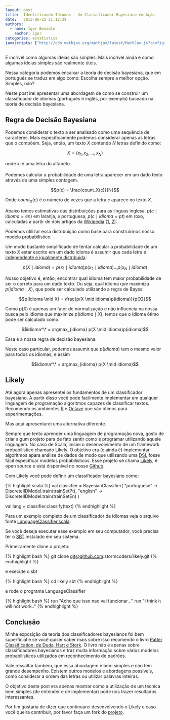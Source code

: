 ```yaml
---
layout: post
title:  Identificando Idiomas - Um Classificador Bayesiano em Ação
date:   2013-06-25 21:12:39
authors:
  - name: Ígor Bonadio
    anchor: igor
categories: estatistica
javascripts: ["http://cdn.mathjax.org/mathjax/latest/MathJax.js?config=TeX-AMS-MML_HTMLorMML", "/js/Chart.min.js"]
---
```


<script type="text/x-mathjax-config">
  MathJax.Hub.Config({
    tex2jax: {inlineMath: [['$','$'], ['\\(','\\)']]}
  });
</script>

É incrível como algumas ideias são simples. Mais incrível ainda é como algumas ideias simples são realmente úteis.

Nessa categoria podemos encaixar a teoria de decisão bayesiana, que em português se traduz em algo como: Escolha sempre a melhor opção. Simples, não?

Neste post irei apresentar uma abordagem de como se construir um classificador de idiomas (português e inglês, por exemplo) baseado na teoria de decisão bayesiana.

<!-- break -->

## Regra de Decisão Bayesiana

Podemos considerar o texto a ser analisado como uma sequência de caracteres. Mais especificamente podemos considerar apenas as letras que o compõem. Seja, então, um texto $X$ contendo $N$ letras definido como:

$$X = (x_1, x_2, ..., x_N)$$

onde $x_i$ é uma letra do alfabeto.

Podemos calcular a probabilidade de uma letra aparecer em um dado texto através de uma simples contagem.

$$p(c) = \frac{count_X(c)}{N}$$

Onde $count_X(c)$ é o número de vezes que a letra $c$ aparece no texto $X$.

Abaixo temos estimativas das distribuições para as línguas inglesa, $p(c \mid idioma=en)$ em laranja, e portuguesa, $p(c \mid idioma=pt)$ em roxo, calculadas a partir de dois artigos da [Wikipedia][wikipedia] ([1][en], [2][pt]):

<div>
  <canvas id="langBar" height="250" width="600"></canvas>
  <script>
    var barChartData = {
      labels : ["A","B","C","D","E","F","G","H","I","J","K","L","M","N","O","P","Q","R","S","T","U","V","W","X","Y","Z"],
      datasets : [
        {
          fillColor : "rgba(125,79,109,0.5)",
          strokeColor : "rgba(125,79,109,1)",
          data : [0.14827586206896548, 0.009800362976406539, 0.0382940108892922, 0.05328493647912885, 
                  0.10885662431941925, 0.013829401088929225, 0.010925589836660615, 0.010381125226860254, 
                  0.06261343012704174, 0.0013430127041742282, 0.0018874773139745916, 0.03237749546279492,
                  0.03981851179673321, 0.05441016333938295, 0.10326678765880215, 0.027441016333938296, 
                  0.006569872958257716, 0.07607985480943737, 0.08820326678765882, 0.05114337568058078, 
                  0.0376043557168784, 0.014047186932849369, 3.6297640653357513E-4, 0.0028675136116152458, 
                  4.718693284936478E-4, 0.005843920145190564]
        },
        {
          fillColor : "rgba(217,112,65,0.5)",
          strokeColor : "rgba(217,112,65,1)",
          data : [0.08744125040988085, 0.013371224541844284, 0.031260247021532406, 0.04284621270084163, 
                  0.12427587714504316, 0.02615950741428936, 0.01705104382992677, 0.04914926950122053, 
                  0.06718402739825846, 7.651109410864577E-4, 0.006048019820016761, 0.045141545524101, 
                  0.02397347615404233, 0.07439793055707364, 0.07388785659634935, 0.02084016468102161, 
                  6.922432324115572E-4, 0.06747549823295806, 0.05997012423944328, 0.09290632856049842, 
                  0.027398258461762668, 0.012023171931358613, 0.01570299121944111, 0.0014573541734980147, 
                  0.015083615695704442, 0.003497650016395233]
        }
      ]
      
    }
  var myLine = new Chart(document.getElementById("langBar").getContext("2d")).Bar(barChartData);
  </script>
</div>

Podemos utilizar essa distribuição como base para construirmos nosso modelo probabilístico.

Um modo bastante simplificado de tentar calcular a probabilidade de um texto $X$ estar escrito em um dado idioma é assumir que cada letra é [independente e igualmente distribuída][iid]:

$$p(X \mid idioma) = p(x_1 \mid idioma)p(x_2 \mid idioma)...p(x_N \mid idioma)$$

Nosso objetivo é, então, encontrar qual idioma tem maior probabilidade de ser o correto para um dado texto. Ou seja, qual idioma que maximiza $p(idioma \mid X)$, que pode ser calculado utilizando a regra de Bayes:

$$p(idioma \mid X) = \frac{p(X \mid idioma)p(idioma)}{p(X)}$$

Como $p(X)$ é apenas um fator de normalização e não influencia na nossa busca pelo idioma que maximize $p(idioma \mid X)$, temos que o idioma ótimo pode ser calculado como:

$$idioma^\* = argmax_{idioma} p(X \mid idioma)p(idioma)$$

Essa é a nossa regra de decisão bayesiana.

Neste caso particular, podemos assumir que $p(idioma)$ tem o mesmo valor para todos os idiomas, e assim

$$idioma^\* = argmax_{idioma} p(X \mid idioma)$$

## Likely

Até agora apenas apresentei os fundamentos de um classificador bayesiano. A partir disso você pode facilmente implementar em qualquer linguagem de programação algoritmos capazes de classificar textos. Recomendo os ambientes [R][r] e [Octave][octave] que são ótimos para experimentações.

Mas aqui apresentarei uma alternativa diferente.

Sempre que tento aprender uma linguagem de programação nova, gosto de criar algum projeto para de fato sentir como é programar utilizando aquele linguagem. No caso de Scala, iniciei o desenvolvimento de um framework probabilístico chamado Likely. O objetivo era (e ainda é) implementar algoritmos apara análise de dados de modo que utilizando uma [DSL][dsl] fosse fácil especificar modelos probabilísticos. Esse projeto se chama [Likely][likely], é open source e está disponível no nosso [Github][github].

Com Likely você pode definir um classificador bayesiano como:

{% highlight scala %}
  val classifier = BayesianClassifier(
    "portuguese" -> DiscreteIIDModel.train(trainSetPt),
    "english" -> DiscreteIIDModel.train(trainSetEn)
  )

  val lang = classifier.classify(text)
{% endhighlight %}

Para um exemplo completo de um classificador de idiomas veja o arquivo fonte [LanguageClassifier.scala][langclass].

Se você deseja executar esse exemplo em seu computador, você precisa ter o [SBT][sbt] instalado em seu sistema. 

Primeiramente clone o projeto:

{% highlight bash %}
  git clone git@github.com:stormcoders/likely.git
{% endhighlight %}

e execute o sbt

{% highlight bash %}
  cd likely
  sbt
{% endhighlight %}

e rode o programa LanguageClassifier

{% highlight bash %}
  run "Acho que isso nao vai funcionar..."
  run "I think it will not work.."
{% endhighlight %}


## Conclusão

Minha exposição da teoria dos classificadores bayesianos foi bem superficial e se você quiser saber mais sobre isso recomendo o livro [Patter Classification, de Duda, Hart e Stork][duda]. O livro não é apenas sobre classificadores bayesianos e traz muita informação sobre vários modelos probabilísticos utilizados em reconhecimento de padrões.

Vale ressaltar também, que essa abordagem é bem simples e não tem grande desempenho. Existem outros modelos e abordagens possíveis, como considerar a ordem das letras ou utilizar palavras inteiras. 

O objetivo deste post era apenas mostrar como a utilização de um técnica bem simples (de entender e de implementar) pode nos trazer resultados interessantes.

Por fim gostaria de dizer que continuarei desenvolvendo o Likely e caso você queira contribuir, por favor faça um fork do [projeto][likely].

[wikipedia]:http://www.wikipedia.org/
[en]:http://en.wikipedia.org/wiki/Battle_of_Austerlitz
[pt]:http://pt.wikipedia.org/wiki/Batalha_de_Austerlitz
[iid]:http://en.wikipedia.org/wiki/Independent_and_identically_distributed_random_variables
[r]:http://www.r-project.org/
[octave]:http://www.gnu.org/software/octave/
[dsl]:http://en.wikipedia.org/wiki/Domain-specific_language
[likely]:https://github.com/stormcoders/likely
[github]:https://github.com/stormcoders
[langclass]:https://github.com/stormcoders/likely/blob/master/src/main/scala/br/com/stormcoders/likely/examples/language_classifier/LanguageClassifier.scala
[sbt]:http://www.scala-sbt.org/
[duda]:http://www.amazon.com/Pattern-Classification-Pt-1-Richard-Duda/dp/0471056693/ref=sr_1_1?ie=UTF8&qid=1372266513&sr=8-1&keywords=pattern+classification